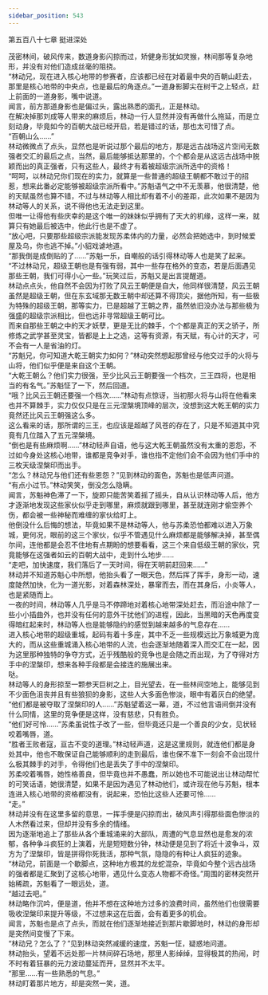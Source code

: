 ```yaml
---
sidebar_position: 543
---
```

 第五百八十七章 挺进深处


茂密林间，破风传来，数道身影闪掠而过，矫健身形犹如灵猴，林间那等复杂地形，并没有对他们造成丝毫的阻挠。  
“林动兄，现在进入核心地带的参赛者，应该都已经在对着最中央的百朝山赶去，那里是核心地带的中央点，也是最后的角逐点。”一道身影脚尖在树干之上轻点，赶上前面的一道身影，嘴中说道。  
闻言，前方那道身影也是偏过头，露出熟悉的面孔，正是林动。  
在解决掉那刘成等人带来的麻烦后，林动一行人显然并没有再做什么拖延，而是立刻动身，毕竟如今的百朝大战已经开启，若是错过的话，那也太可惜了点。  
“百朝山么……”  
林动微微点了点头，显然也是听说过那个最后的地方，那是远古战场这片空间无数强者交汇的最后之点，当然，最后能够抵达那里的，个个都会是从这远古战场中脱颖而出的真正强者，只有这些人，最终才有着被超级宗派所选中的资格！  
“呵呵，以林动兄你们现在的实力，就算是一些普通的超级王朝都不敢过于的招惹，想来此番必定能够被超级宗派所看中。”苏魁语气之中不无羡慕，他很清楚，他的天赋虽然也算不错，不过与林动等人相比却有着不小的差距，此次如果不是因为林动等人的关系，说不得他也无法走到这里。  
但唯一让得他有些庆幸的是这个唯一的妹妹似乎拥有了天大的机缘，这样一来，就算只有她最后被选中，他此行也是不虚了。  
“放心吧，只要那些超级宗派能发现苏柔体内的力量，必然会把她选中，到时候爱屋及乌，你也逃不掉。”小貂戏谑地道。  
“那我倒是成倒贴的了……”苏魁一乐，自嘲般的话引得林动等人也是笑了起来。  
“不过林动兄，超级王朝也是有强有弱，其中一些存在格外的变态，若是后面遇见那些王朝，我们可得小心一些。”玩笑过后，苏魁又是出言提醒道。  
林动点点头，他自然不会因为打败了风云王朝便是自大，他同样很清楚，风云王朝虽然是超级王朝，但在东玄域那无数王朝中却还算不得顶尖，据他所知，有一些极为特殊的超级王朝，那等实力，已是超越了王朝之界，虽然依旧没办法与那些极为强盛的超级宗派相比，但也远非寻常超级王朝可比。  
而来自那些王朝之中的天才妖孽，更是无比的棘手，个个都是真正的天之骄子，所修炼之武学甚至灵宝，皆都是上上之选，这等有资源，有天赋，有心计的天才，可不会有一人是省油的灯。  
“苏魁兄，你可知道大乾王朝实力如何？”林动突然想起那曾经与他交过手的火将与山将，他们似乎便是来自这个王朝。  
“大乾王朝么？他们实力很强，至少比风云王朝要强一个档次，三王四将，也是相当的有名气。”苏魁怔了一下，然后回道。  
“哦？比风云王朝还要强一个档次……”林动有点惊讶，当初那火将与山将在他看来也并不算棘手，实力仅仅只是在三元涅槃境顶峰的层次，没想到这大乾王朝的实力竟然还比风云王朝强这么多。  
这么看来的话，那所谓的三王，也应该是超越了风苍的存在了，只是不知道其中究竟有几位踏入了五元涅槃境。  
“倒也是有些麻烦啊……”林动轻声自语，他与这大乾王朝虽然没有太重的恩怨，不过如今身处这核心地带，谁都是竞争对手，谁也指不定他们会不会因为他们手中的三枚天级涅槃印而出手。  
“怎么？林动兄与他们还有些恩怨？”见到林动的面色，苏魁也是低声问道。  
“有点小过节。”林动笑笑，倒没怎么隐瞒。  
闻言，苏魁神色滞了一下，旋即只能苦笑着摇了摇头，自从认识林动等人后，他方才逐渐地发现这些家伙似乎走到哪里，麻烦就跟到哪里，甚至就连刚才偷空养个伤，都会被一些神秘而难缠的家伙给盯上。  
他倒没什么后悔的想法，毕竟如果不是林动等人，他与苏柔恐怕都难以进入万象城，更何况，眼前的这三个家伙，似乎不管遇见什么麻烦都是能够解决掉，甚至偶尔间，连他都是会忍不住地有点期盼的想要看看，这三个来自低级王朝的家伙，究竟能够在这强者如云的百朝大战中，走到什么地步……  
“走吧，加快速度，我们落后了一天时间，得在天明前赶回来……”  
林动并不知道苏魁心中所想，他抬头看了一眼天色，然后挥了挥手，身形一动，速度陡然加快，化为一道光影，对着森林深处，暴窜而去，而在其身后，小炎等人，也是紧随而上。  
一夜的时间，林动等人几乎是马不停蹄地对着核心地带深处赶去，而沿途中除了一些小小插曲外，也并没有任何的意外干扰他们的进程，因此，当黑暗的天色再度变得暗红起来时，林动等人也是能够隐约的感觉到越来越多的气息存在……  
进入核心地带的超级重城，起码有着十多座，其中不乏一些规模远比万象城更为庞大的，而从这些重城涌入核心地带的人流，也会逐渐地随着深入而交汇在一起，因为这里那种独特的争夺方式，近乎残酷般的竞争也是会随之而出现，为了夺得对方手中的涅槃印，想来各种手段都是会接连的施展出来。  
哒。  
林动等人的身形掠至一颗参天巨树之上，目光望去，在一些林间空地上，能够见到不少面色沮丧并且有些狼狈的身影，这些人大多面色惨淡，眼中有着灰白的绝望。  
“他们都是被夺取了涅槃印的人……”苏魁望着这一幕，道，不过他言语间倒并没有什么同情，这里的竞争便是这样，没有慈悲，只有胜负。  
“他们好可怜……”苏柔虽说性子改了一些，但毕竟还只是一个善良的少女，见状轻咬着嘴唇，道。  
“胜者王败者寇，亘古不变的道理。”林动轻声道，这是这里规则，就连他们都是身处其中，他也不敢保证自己能够顺利的走到最后，谁也保不准下一刻会不会出现什么极其棘手的对手，令得他们也是丢失了手中的涅槃印。  
苏柔咬着嘴唇，她性格善良，但毕竟也并不愚蠢，所以她也不可能说出让林动帮忙的可笑话语，她很清楚，如果不是因为遇见了林动他们，或许现在他与苏魁，根本连进入核心地带的资格都没有，说起来，恐怕比这些人还要可怜……  
“走。”  
林动并没有在这里多留的意思，一挥手便是闪掠而出，破风声引得那些面色惨淡的人木然看过来，但却并没有多余的情绪。  
因为逐渐地追上了那些从各个重城涌来的大部队，周遭的气息显然也是愈发的浓郁，各种争斗疯狂的上演着，光是短短数分钟，林动便是见到了将近十波争斗，双方为了涅槃印，皆是拼得你死我活，那种气氛，隐隐的有种让人疯狂的迹象。  
“林动兄，前面是一个歇脚点，这种地方极其的龙蛇混杂，毕竟如今整个远古战场的强者都是汇聚到了这核心地带，遇见什么变态人物都不奇怪。”周围的密林突然开始稀疏，苏魁看了一眼远处，道。  
“越过去吧。”  
林动略作沉吟，便是道，他并不想在这种地方过多的浪费时间，虽然他们也很需要吸收涅槃印来提升等级，不过想来这在后面，会有着更多的机会。  
闻言，苏魁也是点了点头，而就在他们逐渐地接近到那片歇脚地时，林动的身形却是突然间变慢了下来。  
“林动兄？怎么了？”见到林动突然减缓的速度，苏魁一怔，疑惑地问道。  
林动抬头，望着不远处那一片林间碎石场地，那里人影绰绰，显得极其的热闹，时不时有着狂暴的元力波动蔓延而开，显然并不太平。  
“那里……有一些熟悉的气息。”  
林动盯着那片地方，却是突然一笑，道。  
  
  
